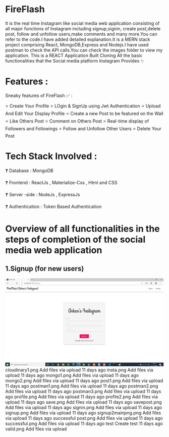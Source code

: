 # FireFlash
  It is the real time Instagram like social media web application consisting of all major functions of Instagram including signup,signin, create post,delete post, follow and unfollow users,make comments and many more.You can refer to the code.I have added detailed explanation.It is a MERN stack project comprising React, MongoDB,Express and Nodejs.I have used postman to check the API calls.You can check the images folder to view my application.
This is a REACT Application Built Cloning All the basic functionalities that the Social media platform Instagram Provides ✨



# Features :
Sneaky features of FireFlash ✅ :

⭐ Create Your Profile ⭐ LOgin & SignUp using Jwt Authentication ⭐ Upload And Edit Your Display Profile ⭐ Create a new Post to be featured on the Wall ⭐ Like Others Post ⭐ Comment on Others Post ⭐ Real-time display of Followers and Followings ⭐ Follow and Unfollow Other Users ⭐ Delete Your Post

# Tech Stack Involved :
❓ Database : MongoDB

❓ Frontend : ReactJs , Materialize-Css , Html and CSS

❓ Server -side : NodeJs , ExpressJs

❓ Authentication : Token Based Authentication


# Overview of all functionalities in the steps of completion of the social media web application
## 1.Signup (for new users)


![](images/signup.png)
cloudinary1.png
Add files via upload
11 days ago
insta.png
Add files via upload
11 days ago
mongo1.png
Add files via upload
11 days ago
mongo2.png
Add files via upload
11 days ago
post1.png
Add files via upload
11 days ago
postman1.png
Add files via upload
11 days ago
postman2.png
Add files via upload
11 days ago
postman3.png
Add files via upload
11 days ago
profile.png
Add files via upload
11 days ago
profile2.png
Add files via upload
11 days ago
save.png
Add files via upload
11 days ago
savepost.png
Add files via upload
11 days ago
signin.png
Add files via upload
11 days ago
signup.png
Add files via upload
11 days ago
signup2mainpng.png
Add files via upload
11 days ago
successful post.png
Add files via upload
11 days ago
successful.png
Add files via upload
11 days ago
test
Create test
11 days ago
valid.png
Add files via upload
